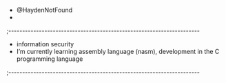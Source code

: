+ @HaydenNotFound
+ 
;---------------------------------------------------------------------

+ information security
+ I’m currently learning assembly language (nasm), development in the C programming language
  
;---------------------------------------------------------------------

